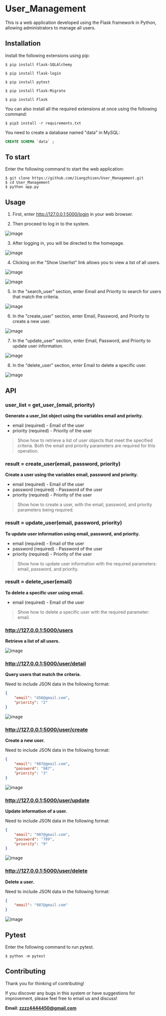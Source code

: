 # User_Management
This is a web application developed using the Flask framework in Python, allowing administrators to manage all users.


## Installation
Install the following extensions using pip:

```
$ pip install Flask-SQLAlchemy

$ pip install flask-login

$ pip install pytest

$ pip install Flask-Migrate

$ pip install Flask
```

You can also install all the required extensions at once using the following command:
```
$ pip3 install -r requirements.txt
```

You need to create a database named "data" in MySQL:

```sql
CREATE SCHEMA `data` ;
```


## To start

Enter the following command to start the web application:

```
$ git clone https://github.com/Jiangzhisen/User_Management.git
$ cd User_Management
$ python app.py
```


## Usage
1. First, enter http://127.0.0.1:5000/login in your web browser.

2. Then proceed to log in to the system.

![image](app1/static/images/user_management1.png)

3. After logging in, you will be directed to the homepage.

![image](app1/static/images/user_management7.png)

4. Clicking on the "Show Userlist" link allows you to view a list of all users.

![image](app1/static/images/user_management8.png)

![image](app1/static/images/user_management6.png)

5. In the "search_user" section, enter Email and Priority to search for users that match the criteria.

![image](app1/static/images/user_management2.png)

6. In the "create_user" section, enter Email, Password, and Priority to create a new user.

![image](app1/static/images/user_management3.png)

7. In the "update_user" section, enter Email, Password, and Priority to update user information.

![image](app1/static/images/user_management4.png)

8. In the "delete_user" section, enter Email to delete a specific user.

![image](app1/static/images/user_management5.png)


## API

### user_list = get_user_(email, priority)

**Generate a user_list object using the variables email and priority.**

- email (required) - Email of the user
- priority (required) - Priority of the user

>Show how to retrieve a list of user objects that meet the specified criteria. Both the email and priority parameters are required for this operation.

### result = create_user(email, password, priority)

**Create a user using the variables email, password and priority.**

- email (required) - Email of the user
- password (required) - Password of the user
- priority (required) - Priority of the user

>Show how to create a user, with the email, password, and priority parameters being required.

### result = update_user(email, password, priority)

**To update user information using email, password, and priority.**

- email (required) - Email of the user
- password (required) - Password of the user
- priority (required) - Priority of the user

>Show how to update user information with the required parameters: email, password, and priority.

### result = delete_user(email)

**To delete a specific user using email.**

- email (required) - Email of the user

>Show how to delete a specific user with the required parameter: email.


### http://127.0.0.1:5000/users

**Retrieve a list of all users.**

![image](app1/static/images/user_management9.png)

### http://127.0.0.1:5000/user/detail

**Query users that match the criteria.**

Need to include JSON data in the following format:

```json
{
    "email": "456@gmail.com",
    "priority": "2"
}
```

![image](app1/static/images/user_management10.png)

### http://127.0.0.1:5000/user/create

**Create a new user.**

Need to include JSON data in the following format:

```json
{
    "email": "987@gmail.com",
    "password": "987",
    "priority": "3"
}
```

![image](app1/static/images/user_management11.png)

### http://127.0.0.1:5000/user/update

**Update information of a user.**

Need to include JSON data in the following format:

```json
{
    "email": "987@gmail.com",
    "password": "789",
    "priority": "9"
}
```

![image](app1/static/images/user_management11.png)

### http://127.0.0.1:5000/user/delete

**Delete a user.**

Need to include JSON data in the following format:

```json
{
    "email": "987@gmail.com"
}
```

![image](app1/static/images/user_management12.png)


## Pytest

Enter the following command to run pytest.

```
$ python -m pytest
```                                                          


## Contributing

Thank you for thinking of contributing!

If you discover any bugs in this system or have suggestions for improvement, please feel free to email us and discuss!

**Email: zzzz4444450@gmail.com**




